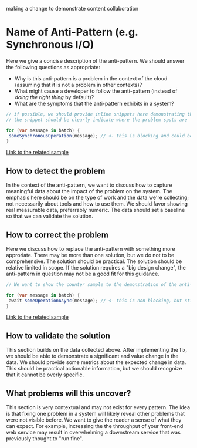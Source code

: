 <comment>making a change to demonstrate content collaboration</comment>

# Name of Anti-Pattern (e.g. Synchronous I/O)

Here we give a concise description of the anti-pattern. We should answer the following questions as appropriate:
- Why is this anti-pattern is a problem in the context of the cloud (assuming that it is not a problem in other contexts)?
- What might cause a developer to follow the anti-pattern (instead of _doing the right thing_ by default)?
- What are the symptoms that the anti-pattern exhibits in a system? 

``` C#
// if possible, we should provide inline snippets here demonstrating the anti-pattern
// the snippet should be clearly indicate where the problem spots are

for (var message in batch) {
 someSynchronousOperation(message); // <- this is blocking and could be parallelized!
}
```
[Link to the related sample][fullDemonstrationOfProblem]

## How to detect the problem
In the context of the anti-pattern, we want to discuss how to capture meaningful data about the impact of the problem on the system. The emphasis here should be on the type of work and the data we're collecting; not necessarily about tools and how to use them.
We should favor showing real measurable data, preferrably numeric. The data should set a baseline so that we can validate the solution.

## How to correct the problem
Here we discuss how to replace the anti-pattern with something more approriate. There may be more than one solution, but we do not to be comprehensive. The solution should be practical. The solution should be relative limited in scope. If the solution requires a "big design change", the anti-pattern in question may not be a good fit for this guidance.

``` C#
// We want to show the counter sample to the demonstration of the anti-pattern earlier

for (var message in batch) {
 await someOperationAsync(message); // <- this is non blocking, but still not parallel!
}
```
[Link to the related sample][fullDemonstrationOfSolution]

## How to validate the solution
This section builds on the data collected above. After implementing the fix, we should be able to demonstrate a significant and value change in the data. We should provide some metrics about the expected change in data. This should be practical actionable information, but we should recognize that it cannot be overly specific.

## What problems will this uncover?
This section is very contextual and may not exist for every pattern. The idea is that fixing one problem in a system will likely reveal other problems that were not visible before. We want to give the reader a sense of what they can expect.
For example, increasing the the throughput of your front-end web service may result in overwhelming a downstream service that was previously thought to "run fine".

[fullDemonstrationOfProblem]: http://github.com/mspnp/performance-optimization/xyz
[fullDemonstrationOfSolution]: http://github.com/mspnp/performance-optimization/123
